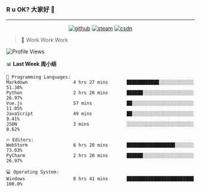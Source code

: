### R u OK? 大家好 👋

___

<p align="center">
  <a href="https://bigkjp97.github.io/"><img src="https://img.shields.io/badge/-GitPage-lightgrey" alt="github"></a>
  <a href="https://steamcommunity.com/id/bigkjp/"><img src="https://img.shields.io/badge/-Steam-black" alt="steam"></a>
  <a href="https://blog.csdn.net/qq_38986088"><img src="https://img.shields.io/badge/CSDN-cf000e" alt="csdn"></a>
</p>

> 🧟 Work Work Work

<!--START_SECTION:kjp readme-->
![Profile Views](http://img.shields.io/badge/Mi%20Amigos%E2%99%82%EF%B8%8F-3-ff69b4)

📊 **Last Week 周小结** 

```text
💬 Programming Languages: 
Markdown                 4 hrs 27 mins       ████████████░░░░░░░░░░░░░   51.38% 
Python                   2 hrs 20 mins       ██████░░░░░░░░░░░░░░░░░░░   26.97% 
Vue.js                   57 mins             ██░░░░░░░░░░░░░░░░░░░░░░░   11.05% 
JavaScript               49 mins             ██░░░░░░░░░░░░░░░░░░░░░░░   9.41% 
JSON                     3 mins              ░░░░░░░░░░░░░░░░░░░░░░░░░   0.62%

🔥 Editors: 
WebStorm                 6 hrs 20 mins       ██████████████████░░░░░░░   73.03% 
PyCharm                  2 hrs 20 mins       ██████░░░░░░░░░░░░░░░░░░░   26.97%

💻 Operating System: 
Windows                  8 hrs 41 mins       █████████████████████████   100.0%

```


<!--END_SECTION:kjp readme-->

<!--
**bigkjp97/bigkjp97** is a ✨ _special_ ✨ repository because its `README.md` (this file) appears on your GitHub profile.

Here are some ideas to get you started:

- 🔭 I’m currently working on ...
- 🌱 I’m currently learning ...
- 👯 I’m looking to collaborate on ...
- 🤔 I’m looking for help with ...
- 💬 Ask me about ...
- 📫 How to reach me: ...
- 😄 Pronouns: ...
- ⚡ Fun fact: ... -->
